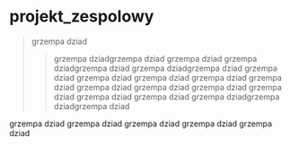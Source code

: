 # projekt_zespolowy

> grzempa dziad
> > grzempa dziadgrzempa dziad
> grzempa dziad
> grzempa dziadgrzempa dziad
> grzempa dziadgrzempa dziad
grzempa dziad
grzempa dziad
grzempa dziad
grzempa dziad
> grzempa dziad
> grzempa dziad
grzempa dziad
grzempa dziad
grzempa dziad
grzempa dziad
grzempa dziad
> grzempa dziadgrzempa dziadgrzempa dziad

grzempa dziad
grzempa dziad
grzempa dziad
grzempa dziad
grzempa dziad
